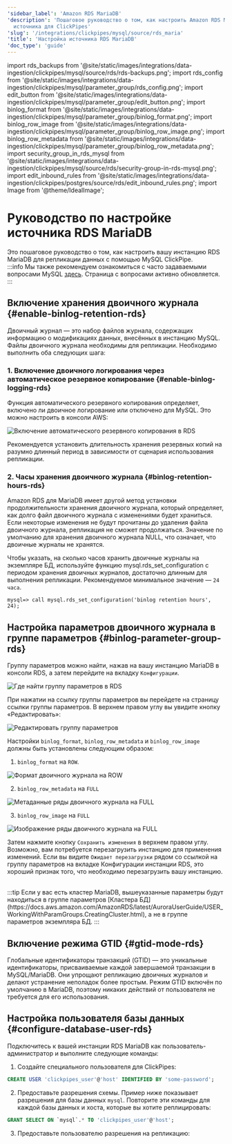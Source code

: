 ```yaml
---
'sidebar_label': 'Amazon RDS MariaDB'
'description': 'Пошаговое руководство о том, как настроить Amazon RDS MariaDB в качестве
  источника для ClickPipes'
'slug': '/integrations/clickpipes/mysql/source/rds_maria'
'title': 'Настройка источника RDS MariaDB'
'doc_type': 'guide'
---
```


import rds_backups from '@site/static/images/integrations/data-ingestion/clickpipes/mysql/source/rds/rds-backups.png';
import rds_config from '@site/static/images/integrations/data-ingestion/clickpipes/mysql/parameter_group/rds_config.png';
import edit_button from '@site/static/images/integrations/data-ingestion/clickpipes/mysql/parameter_group/edit_button.png';
import binlog_format from '@site/static/images/integrations/data-ingestion/clickpipes/mysql/parameter_group/binlog_format.png';
import binlog_row_image from '@site/static/images/integrations/data-ingestion/clickpipes/mysql/parameter_group/binlog_row_image.png';
import binlog_row_metadata from '@site/static/images/integrations/data-ingestion/clickpipes/mysql/parameter_group/binlog_row_metadata.png';
import security_group_in_rds_mysql from '@site/static/images/integrations/data-ingestion/clickpipes/mysql/source/rds/security-group-in-rds-mysql.png';
import edit_inbound_rules from '@site/static/images/integrations/data-ingestion/clickpipes/postgres/source/rds/edit_inbound_rules.png';
import Image from '@theme/IdealImage';


# Руководство по настройке источника RDS MariaDB

Это пошаговое руководство о том, как настроить вашу инстанцию RDS MariaDB для репликации данных с помощью MySQL ClickPipe.
<br/>
:::info
Мы также рекомендуем ознакомиться с часто задаваемыми вопросами MySQL [здесь](/integrations/data-ingestion/clickpipes/mysql/faq.md). Страница с вопросами активно обновляется.
:::

## Включение хранения двоичного журнала {#enable-binlog-retention-rds}
Двоичный журнал — это набор файлов журнала, содержащих информацию о модификациях данных, внесённых в инстанцию MySQL. Файлы двоичного журнала необходимы для репликации. Необходимо выполнить оба следующих шага:

### 1. Включение двоичного логирования через автоматическое резервное копирование {#enable-binlog-logging-rds}

Функция автоматического резервного копирования определяет, включено ли двоичное логирование или отключено для MySQL. Это можно настроить в консоли AWS:

<Image img={rds_backups} alt="Включение автоматического резервного копирования в RDS" size="lg" border/>

Рекомендуется установить длительность хранения резервных копий на разумно длинный период в зависимости от сценария использования репликации.

### 2. Часы хранения двоичного журнала {#binlog-retention-hours-rds}
Amazon RDS для MariaDB имеет другой метод установки продолжительности хранения двоичного журнала, который определяет, как долго файл двоичного журнала с изменениями будет храниться. Если некоторые изменения не будут прочитаны до удаления файла двоичного журнала, репликация не сможет продолжаться. Значение по умолчанию для хранения двоичного журнала NULL, что означает, что двоичные журналы не хранятся.

Чтобы указать, на сколько часов хранить двоичные журналы на экземпляре БД, используйте функцию mysql.rds_set_configuration с периодом хранения двоичных журналов, достаточно длинным для выполнения репликации. Рекомендуемое минимальное значение — `24 часа`.

```text
mysql=> call mysql.rds_set_configuration('binlog retention hours', 24);
```

## Настройка параметров двоичного журнала в группе параметров {#binlog-parameter-group-rds}

Группу параметров можно найти, нажав на вашу инстанцию MariaDB в консоли RDS, а затем перейдите на вкладку `Конфигурации`.

<Image img={rds_config} alt="Где найти группу параметров в RDS" size="lg" border/>

При нажатии на ссылку группы параметров вы перейдете на страницу ссылки группы параметров. В верхнем правом углу вы увидите кнопку «Редактировать»:

<Image img={edit_button} alt="Редактировать группу параметров" size="lg" border/>

Настройки `binlog_format`, `binlog_row_metadata` и `binlog_row_image` должны быть установлены следующим образом:

1. `binlog_format` на `ROW`.

<Image img={binlog_format} alt="Формат двоичного журнала на ROW" size="lg" border/>

2. `binlog_row_metadata` на `FULL`

<Image img={binlog_row_metadata} alt="Метаданные ряды двоичного журнала на FULL" size="lg" border/>

3. `binlog_row_image` на `FULL`

<Image img={binlog_row_image} alt="Изображение ряды двоичного журнала на FULL" size="lg" border/>

Затем нажмите кнопку `Сохранить изменения` в верхнем правом углу. Возможно, вам потребуется перезагрузить инстанцию для применения изменений. Если вы видите `Ожидает перезагрузки` рядом со ссылкой на группу параметров на вкладке Конфигурации инстанции RDS, это хороший признак того, что необходимо перезагрузить вашу инстанцию.

<br/>
:::tip
Если у вас есть кластер MariaDB, вышеуказанные параметры будут находиться в группе параметров [Кластера БД](https://docs.aws.amazon.com/AmazonRDS/latest/AuroraUserGuide/USER_WorkingWithParamGroups.CreatingCluster.html), а не в группе параметров экземпляра БД.
:::

## Включение режима GTID {#gtid-mode-rds}
Глобальные идентификаторы транзакций (GTID) — это уникальные идентификаторы, присваиваемые каждой завершаемой транзакции в MySQL/MariaDB. Они упрощают репликацию двоичных журналов и делают устранение неполадок более простым. Режим GTID включён по умолчанию в MariaDB, поэтому никаких действий от пользователя не требуется для его использования.

## Настройка пользователя базы данных {#configure-database-user-rds}

Подключитесь к вашей инстанции RDS MariaDB как пользователь-администратор и выполните следующие команды:

1. Создайте специального пользователя для ClickPipes:

```sql
CREATE USER 'clickpipes_user'@'host' IDENTIFIED BY 'some-password';
```

2. Предоставьте разрешения схемы. Пример ниже показывает разрешения для базы данных `mysql`. Повторите эти команды для каждой базы данных и хоста, которые вы хотите реплицировать:

```sql
GRANT SELECT ON `mysql`.* TO 'clickpipes_user'@'host';
```

3. Предоставьте пользователю разрешения на репликацию:
